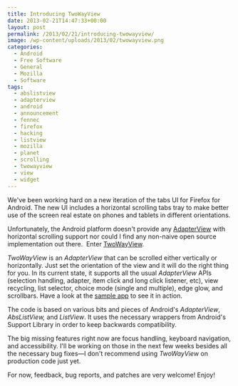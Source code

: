 ```yaml
---
title: Introducing TwoWayView
date: 2013-02-21T14:47:33+00:00
layout: post
permalink: /2013/02/21/introducing-twowayview/
image: /wp-content/uploads/2013/02/twowayview.png
categories:
  - Android
  - Free Software
  - General
  - Mozilla
  - Software
tags:
  - abslistview
  - adapterview
  - android
  - announcement
  - fennec
  - firefox
  - hacking
  - listview
  - mozilla
  - planet
  - scrolling
  - twowayview
  - view
  - widget
---
```

We've been working hard on a new iteration of the tabs UI for Firefox for
Android. The new UI includes a horizontal scrolling tabs tray to make better
use of the screen real estate on phones and tablets in different orientations.

Unfortunately, the Android platform doesn't provide any
[AdapterView](http://developer.android.com/reference/android/widget/AdapterView.html)
with horizontal scrolling support nor could I find any non-naive open source
implementation out there.  Enter
[TwoWayView](https://github.com/lucasr/twoway-view).

_TwoWayView_ is an _AdapterView_ that can be scrolled either vertically or
horizontally. Just set the orientation of the view and it will do the right
thing for you. In its current state, it supports all the usual _AdapterView_
APIs (selection handling, adapter, item click and long click listener, etc),
view recycling, list selector, choice mode (single and multiple), edge
glow, and scrollbars. Have a look at the [sample
app](https://github.com/lucasr/twoway-view/tree/master/sample) to see it
in action.

The code is based on various bits and pieces of Android's _AdapterView_,
_AbsListView,_ and _ListView_. It uses the necessary wrappers from
Android's Support Library in order to keep backwards compatibility.

The big missing features right now are focus handling, keyboard navigation, and
accessibility. I'll be working on those in the next few weeks besides all the
necessary bug fixes—I don't recommend using _TwoWayView_ on production code
just yet.

For now, feedback, bug reports, and patches are very welcome! Enjoy!
